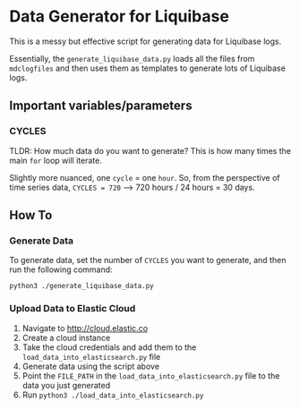 # Data Generator for Liquibase

This is a messy but effective script for generating data for Liquibase logs.

Essentially, the `generate_liquibase_data.py` loads all the files from `mdclogfiles` and then uses them as templates to generate lots of Liquibase logs.


## Important variables/parameters

### CYCLES
TLDR: How much data do you want to generate? This is how many times the main `for` loop will iterate.

Slightly more nuanced, one `cycle` = one `hour`. So, from the perspective of time series data, `CYCLES = 720` --> 720 hours / 24 hours = 30 days.

## How To

### Generate Data

To generate data, set the number of `CYCLES` you want to generate, and then run the following command:

`python3 ./generate_liquibase_data.py`

### Upload Data to Elastic Cloud

1. Navigate to http://cloud.elastic.co
2. Create a cloud instance
3. Take the cloud credentials and add them to the `load_data_into_elasticsearch.py` file
4. Generate data using the script above
5. Point the `FILE_PATH` in the `load_data_into_elasticsearch.py` file to the data you just generated
6. Run `python3 ./load_data_into_elasticsearch.py`